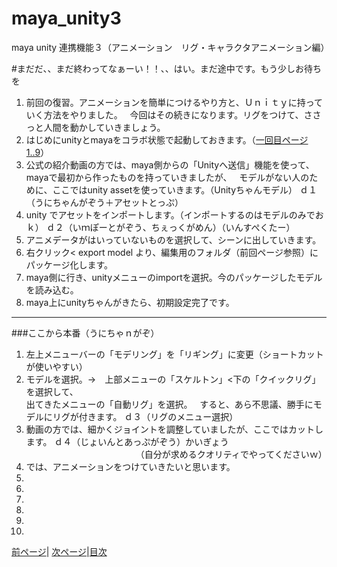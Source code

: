 # maya_unity3
maya unity 連携機能３（アニメーション　リグ・キャラクタアニメーション編）

#まだだ、、まだ終わってなぁーい！！、、はい。まだ途中です。もう少しお待ちを
1. 前回の復習。アニメーションを簡単につけるやり方と、Ｕｎｉｔｙに持っていく方法をやりました。  
今回はその続きになります。リグをつけて、ささっと人間を動かしていきましょう。
1. はじめにunityとmayaをコラボ状態で起動しておきます。（[一回目ページ1..9](https://github.com/175B005/maya_unity)）
1. 公式の紹介動画の方では、maya側からの「Unityへ送信」機能を使って、mayaで最初から作ったものを持っていきましたが、  
モデルがない人のために、ここではunity assetを使っていきます。（Unityちゃんモデル）
ｄ１（うにちゃんがぞう＋アセットとっぷ）
1. unity でアセットをインポートします。（インポートするのはモデルのみでおｋ）
ｄ２（いｍぽーとがぞう、ちぇっくがめん）（いんすぺくたー）
1. アニメデータがはいっていないものを選択して、シーンに出していきます。
1. 右クリック< export model より、編集用のフォルダ（前回ページ参照）にパッケージ化します。
1. maya側に行き、unityメニューのimportを選択。今のパッケージしたモデルを読み込む。
1. maya上にunityちゃんがきたら、初期設定完了です。
---

###ここから本番（うにちゃｎがぞ）

1. 左上メニューバーの「モデリング」を「リギング」に変更（ショートカットが使いやすい）
1. モデルを選択。→　上部メニューの「スケルトン」<下の「クイックリグ」を選択して、  
出てきたメニューの「自動リグ」を選択。  
すると、あら不思議、勝手にモデルにリグが付きます。 
ｄ３（リグのメニュー選択）
1. 動画の方では、細かくジョイントを調整していましたが、ここではカットします。
ｄ４（じょいんとあっぷがぞう）かいぎょう  
　　　　　　　　　　　　　（自分が求めるクオリティでやってくださいｗ）
1. では、アニメーションをつけていきたいと思います。
1. 
1. 
1. 
1. 
1. 
1. 

 [前ページ](https://github.com/175B005/maya_unity2)| [次ページ](https://github.com/175B005/maya_unity4)|[目次](https://github.com/175B005/maya_unity_index)
